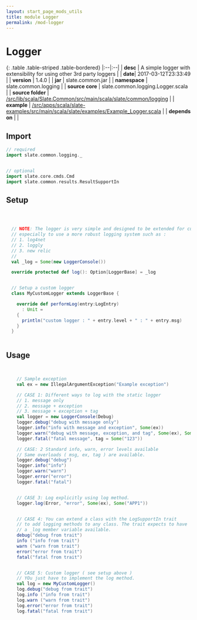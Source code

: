 ```yaml
---
layout: start_page_mods_utils
title: module Logger
permalink: /mod-logger
---
```


# Logger

{: .table .table-striped .table-bordered}
|:--|:--|
| **desc** | A simple logger with extensibility for using other 3rd party loggers | 
| **date**| 2017-03-12T23:33:49 |
| **version** | 1.4.0  |
| **jar** | slate.common.jar  |
| **namespace** | slate.common.logging  |
| **source core** | slate.common.logging.Logger.scala  |
| **source folder** | [/src/lib/scala/Slate.Common/src/main/scala/slate/common/logging](https://github.com/code-helix/slatekit/tree/master/src/lib/scala/Slate.Common/src/main/scala/slate/common/logging)  |
| **example** | [/src/apps/scala/slate-examples/src/main/scala/slate/examples/Example_Logger.scala](https://github.com/code-helix/slatekit/tree/master/src/apps/scala/slate-examples/src/main/scala/slate/examples/Example_Logger.scala) |
| **depends on** |   |

## Import
```scala 
// required 
import slate.common.logging._


// optional 
import slate.core.cmds.Cmd
import slate.common.results.ResultSupportIn


```

## Setup
```scala



  // NOTE: The logger is very simple and designed to be extended for customization
  // especially to use a more robust logging system such as :
  // 1. log4net
  // 2. loggly
  // 3. new relic
  //
  val _log = Some(new LoggerConsole())

  override protected def log(): Option[LoggerBase] = _log


  // Setup a custom logger
  class MyCustomLogger extends LoggerBase {

    override def performLog(entry:LogEntry)
      : Unit =
    {
      println("custom logger : " + entry.level + " : " + entry.msg)
    }
  }
  

```

## Usage
```scala


    // Sample exception
    val ex = new IllegalArgumentException("Example exception")

    // CASE 1: Different ways to log with the static logger
    // 1. message only
    // 2. message + exception
    // 3. message + exception + tag
    val logger = new LoggerConsole(Debug)
    logger.debug("debug with message only")
    logger.info("info with message and exception", Some(ex))
    logger.warn("debug with message, exception, and tag", Some(ex), Some("APP1") )
    logger.fatal("fatal message", tag = Some("123"))

    // CASE: 2 Standard info, warn, error levels available
    // Same overloads ( msg, ex, tag ) are available.
    logger.debug("debug")
    logger.info("info")
    logger.warn("warn")
    logger.error("error")
    logger.fatal("fatal")


    // CASE 3: Log explicitly using log method.
    logger.log(Error, "error", Some(ex), Some("APP1"))


    // CASE 4: You can extend a class with the LogSupportIn trait
    // to add logging methods to any class. The trait expects to have
    // a _log member variable available.
    debug("debug from trait")
    info ("info from trait")
    warn ("warn from trait")
    error("error from trait")
    fatal("fatal from trait")


    // CASE 5: Custom logger ( see setup above )
    // YOu just have to implement the log method.
    val log = new MyCustomLogger()
    log.debug("debug from trait")
    log.info ("info from trait")
    log.warn ("warn from trait")
    log.error("error from trait")
    log.fatal("fatal from trait")
    

```


